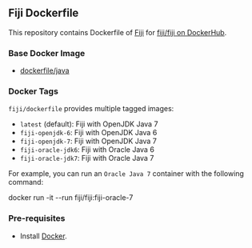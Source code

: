 ## Fiji Dockerfile

This repository contains Dockerfile of [Fiji](fiji.sc) for [fiji/fiji on DockerHub](https://registry.hub.docker.com/u/fiji/fiji/).

### Base Docker Image

* [dockerfile/java](http://dockerfile.github.io/#/java)

### Docker Tags

`fiji/dockerfile` provides multiple tagged images:

* `latest` (default): Fiji with OpenJDK Java 7
* `fiji-openjdk-6`: Fiji with OpenJDK Java 6
* `fiji-openjdk-7`: Fiji with OpenJDK Java 7
* `fiji-oracle-jdk6`: Fiji with Oracle Java 6
* `fiji-oracle-jdk7`: Fiji with Oracle Java 7

For example, you can run an `Oracle Java 7` container with the following command:

  docker run -it --run fiji/fiji:fiji-oracle-7

### Pre-requisites

* Install [Docker](https://www.docker.com/).
